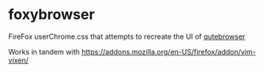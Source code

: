 # foxybrowser
FireFox userChrome.css that attempts to recreate the UI of [qutebrowser](https://www.qutebrowser.org/)

Works in tandem with https://addons.mozilla.org/en-US/firefox/addon/vim-vixen/
